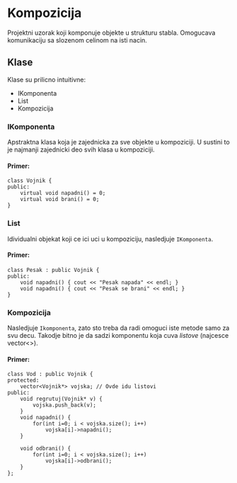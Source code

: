 # Kompozicija

Projektni uzorak koji komponuje objekte u strukturu stabla. Omogucava komunikaciju sa slozenom celinom na isti nacin.

## Klase

Klase su prilicno intuitivne:

* IKomponenta
* List
* Kompozicija

### IKomponenta

Apstraktna klasa koja je zajednicka za sve objekte u kompoziciji. U sustini to je najmanji zajednicki deo svih klasa u kompoziciji.

#### Primer:
```
class Vojnik {
public:
	virtual void napadni() = 0;
	virtual void brani() = 0;
}
```

### List

Idividualni objekat koji ce ici uci u kompoziciju, nasledjuje `IKomponenta`.

#### Primer:
```
class Pesak : public Vojnik {
public:
	void napadni() { cout << "Pesak napada" << endl; }
	void napadni() { cout << "Pesak se brani" << endl; }
}
```

### Kompozicija

Nasledjuje `Ikomponenta`, zato sto treba da radi omoguci iste metode samo za svu decu. Takodje bitno je da sadzi komponentu koja cuva *listove* (najcesce vector<>).

#### Primer:
```
class Vod : public Vojnik {
protected:
	vector<Vojnik*> vojska; // Ovde idu listovi
public:
	void regrutuj(Vojnik* v) {
		vojska.push_back(v);
	}
	void napadni() {
		for(int i=0; i < vojska.size(); i++)
			vojska[i]->napadni();
	}

	void odbrani() {
		for(int i=0; i < vojska.size(); i++)
			vojska[i]->odbrani();
	}
};
```